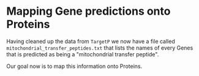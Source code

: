 # Mapping Gene predictions onto Proteins

Having cleaned up the data from `TargetP` we now have a file called `mitochondrial_transfer_peptides.txt` that lists the names of every Genes that is predicted as being a "mitochondrial transfer peptide".

Our goal now is to map this information onto Proteins.
